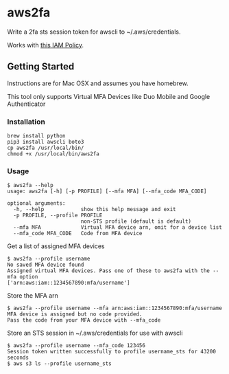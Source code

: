 # aws2fa
Write a 2fa sts session token for awscli to ~/.aws/credentials. 

Works with [this IAM Policy](https://docs.aws.amazon.com/IAM/latest/UserGuide/reference_policies_examples_aws_my-sec-creds-self-manage.html).

## Getting Started 
Instructions are for Mac OSX and assumes you have homebrew.

This tool only supports Virtual MFA Devices like Duo Mobile and Google Authenticator

### Installation
```
brew install python
pip3 install awscli boto3
cp aws2fa /usr/local/bin/
chmod +x /usr/local/bin/aws2fa
```

### Usage
```
$ aws2fa --help
usage: aws2fa [-h] [-p PROFILE] [--mfa MFA] [--mfa_code MFA_CODE]

optional arguments:
  -h, --help            show this help message and exit
  -p PROFILE, --profile PROFILE
                        non-STS profile (default is default)
  --mfa MFA             Virtual MFA device arn, omit for a device list
  --mfa_code MFA_CODE   Code from MFA device
```

Get a list of assigned MFA devices
```
$ aws2fa --profile username
No saved MFA device found
Assigned virtual MFA devices. Pass one of these to aws2fa with the --mfa option
['arn:aws:iam::1234567890:mfa/username']
```
Store the MFA arn
```
$ aws2fa --profile username --mfa arn:aws:iam::1234567890:mfa/username
MFA device is assigned but no code provided.
Pass the code from your MFA device with --mfa_code
```
Store an STS session in ~/.aws/credentials for use with awscli
```
$ aws2fa --profile username --mfa_code 123456
Session token written successfully to profile username_sts for 43200 seconds
$ aws s3 ls --profile username_sts
```